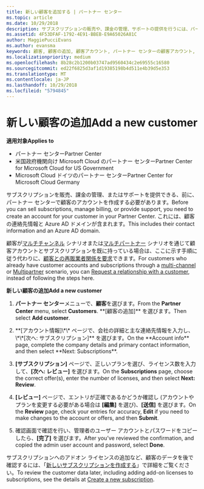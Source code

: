 ```yaml
---
title: 新しい顧客を追加する | パートナー センター
ms.topic: article
ms.date: 10/29/2018
description: サブスクリプションの販売や、課金の管理、サポートの提供を行うには、パートナー センターで顧客の記録を作成する必要があります。 これには、顧客の連絡先情報と Azure AD ドメインが含まれます。
ms.assetid: 4F53DFAF-1792-4E91-BBEB-E9A65026A81C
author: MaggiePucciEvans
ms.author: evansma
keywords: 顧客, 顧客の追加, 顧客アカウント, パートナー センターの顧客アカウント, お客様, お客様の追加, 顧客アカウントの作成
ms.localizationpriority: medium
ms.openlocfilehash: 8b28c2b1200b03747ad9560434c2e69555c16580
ms.sourcegitcommit: ed22f6825d3af1d19385198b4d511e4b39d5e353
ms.translationtype: MT
ms.contentlocale: ja-JP
ms.lasthandoff: 10/29/2018
ms.locfileid: "5794845"
---
```

# <a name="add-a-new-customer"></a><span data-ttu-id="64fd5-105">新しい顧客の追加</span><span class="sxs-lookup"><span data-stu-id="64fd5-105">Add a new customer</span></span>

**<span data-ttu-id="64fd5-106">適用対象</span><span class="sxs-lookup"><span data-stu-id="64fd5-106">Applies to</span></span>**

-  <span data-ttu-id="64fd5-107">パートナー センター</span><span class="sxs-lookup"><span data-stu-id="64fd5-107">Partner Center</span></span>
-  <span data-ttu-id="64fd5-108">米国政府機関向け Microsoft Cloud のパートナー センター</span><span class="sxs-lookup"><span data-stu-id="64fd5-108">Partner Center for Microsoft Cloud for US Government</span></span>
-  <span data-ttu-id="64fd5-109">Microsoft Cloud ドイツのパートナー センター</span><span class="sxs-lookup"><span data-stu-id="64fd5-109">Partner Center for Microsoft Cloud Germany</span></span>


<span data-ttu-id="64fd5-110">サブスクリプションを販売、課金の管理、またはサポートを提供できる、前に、パートナー センターで顧客のアカウントを作成する必要があります。</span><span class="sxs-lookup"><span data-stu-id="64fd5-110">Before you can sell subscriptions, manage billing, or provide support, you need to create an account for your customer in your Partner  Center.</span></span> <span data-ttu-id="64fd5-111">これには、顧客の連絡先情報と Azure AD ドメインが含まれます。</span><span class="sxs-lookup"><span data-stu-id="64fd5-111">This includes their contact information and an Azure AD domain.</span></span>

<span data-ttu-id="64fd5-112">顧客が[マルチチャンネル](multichannel.md) シナリオまたは[マルチパートナー](multipartner.md) シナリオを通じて顧客アカウントとサブスクリプションを既に持っている場合は、ここに示す手順に従う代わりに、[顧客との再販業者関係を要求](request-a-relationship-with-a-customer.md)できます。</span><span class="sxs-lookup"><span data-stu-id="64fd5-112">For customers who already have customer accounts and subscriptions through a [multi-channel](multichannel.md) or [Multipartner](multipartner.md) scenario, you can [Request a relationship with a customer](request-a-relationship-with-a-customer.md), instead of following the steps here.</span></span>

**<span data-ttu-id="64fd5-113">新しい顧客の追加</span><span class="sxs-lookup"><span data-stu-id="64fd5-113">Add a new customer</span></span>**

1.  <span data-ttu-id="64fd5-114">**パートナー センター**メニューで、**顧客**を選びます。</span><span class="sxs-lookup"><span data-stu-id="64fd5-114">From the **Partner Center** menu, select **Customers**.</span></span> <span data-ttu-id="64fd5-115">
          \*\*[顧客の追加]** を選びます。</span><span class="sxs-lookup"><span data-stu-id="64fd5-115">Then select **Add customer**.</span></span>

2.  <span data-ttu-id="64fd5-116">
          **[アカウント情報]\*\* ページで、会社の詳細と主な連絡先情報を入力し、\*\*[次へ: サブスクリプション]** を選びます。</span><span class="sxs-lookup"><span data-stu-id="64fd5-116">On the **Account info** page, complete the company details and primary contact information, and then select **Next: Subscriptions**.</span></span>

3.  <span data-ttu-id="64fd5-117">**[サブスクリプション]** ページで、正しいプランを選び、ライセンス数を入力して、**[次へ: レビュー]** を選びます。</span><span class="sxs-lookup"><span data-stu-id="64fd5-117">On the **Subscriptions** page, choose the correct offer(s), enter the number of licenses, and then select **Next: Review**.</span></span>

4.  <span data-ttu-id="64fd5-118">**[レビュー]** ページで、エントリが正確であるかどうか確認し (アカウントやプランを変更する必要がある場合は **[編集]** を選び)、**[送信]** を選びます。</span><span class="sxs-lookup"><span data-stu-id="64fd5-118">On the **Review** page, check your entries for accuracy, **Edit** if you need to make changes to the account or offers, and then **Submit**.</span></span>

5.  <span data-ttu-id="64fd5-119">確認画面で確認を行い、管理者のユーザー アカウントとパスワードをコピーしたら、**[完了]** を選びます。</span><span class="sxs-lookup"><span data-stu-id="64fd5-119">After you’ve reviewed the confirmation, and copied the admin user account and password, select **Done**.</span></span>

<span data-ttu-id="64fd5-120">サブスクリプションへのアドオン ライセンスの追加など、顧客のデータを後で確認するには、「[新しいサブスクリプションを作成する](create-a-new-subscription.md)」で詳細をご覧ください。</span><span class="sxs-lookup"><span data-stu-id="64fd5-120">To review the customer data later, including adding add-on licenses to subscriptions, see the details at [Create a new subscription](create-a-new-subscription.md).</span></span>

 

 



